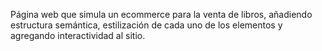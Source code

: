 Página web que simula un ecommerce para la venta de libros, añadiendo estructura semántica, estilización de cada uno de los elementos y agregando interactividad al sitio.
